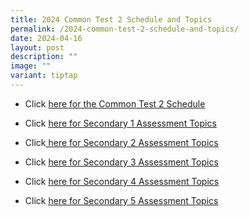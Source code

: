 ```yaml
---
title: 2024 Common Test 2 Schedule and Topics
permalink: /2024-common-test-2-schedule-and-topics/
date: 2024-04-16
layout: post
description: ""
image: ""
variant: tiptap
---
```

<ul data-tight="true" class="tight">
<li>
<p>Click <a href="/files/2024/2024_Common_Test_2_.pdf" rel="noopener noreferrer nofollow" target="_blank">here for the Common Test 2 Schedule</a>
</p>
</li>
</ul>
<p></p>
<ul data-tight="true" class="tight">
<li>
<p>Click <a href="https://www.geylangmethodistsec.moe.edu.sg/students/assessment-topics/sec-1/" rel="noopener noreferrer nofollow" target="_blank"><u>here for Secondary 1 Assessment Topics</u></a>
</p>
</li>
</ul>
<p></p>
<ul data-tight="true" class="tight">
<li>
<p>Click<a href="https://www.geylangmethodistsec.moe.edu.sg/students/assessment-topics/sec-2/" rel="noopener noreferrer nofollow" target="_blank"><u> here for Secondary 2 Assessment Topics</u></a>
</p>
</li>
</ul>
<p></p>
<ul data-tight="true" class="tight">
<li>
<p>Click <a href="https://www.geylangmethodistsec.moe.edu.sg/students/assessment-topics/sec-3/" rel="noopener noreferrer nofollow" target="_blank"><u>here for Secondary 3 Assessment Topics</u></a>
</p>
</li>
</ul>
<p></p>
<ul data-tight="true" class="tight">
<li>
<p>Click <a href="https://www.geylangmethodistsec.moe.edu.sg/students/assessment-topics/sec-4/" rel="noopener noreferrer nofollow" target="_blank"><u>here for Secondary 4 Assessment Topics</u></a>
</p>
</li>
</ul>
<p></p>
<ul data-tight="true" class="tight">
<li>
<p>Click <a href="https://www.geylangmethodistsec.moe.edu.sg/students/assessment-topics/sec-5/" rel="noopener noreferrer nofollow" target="_blank"><u>here for Secondary 5 Assessment Topics</u></a>
</p>
</li>
</ul>
<p></p>